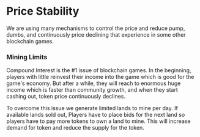 # Price Stability

We are using many mechanisms to control the price and reduce pump, dumbs, and continuously price declining that experience in some other blockchain games.

### Mining Limits

Compound Interest is the #1 issue of blockchain games. In the beginning, players with little reinvest their income into the game which is good for the game's economy. But after a while, they will reach to enormous huge income which is faster than community growth, and when they start cashing out, token price continuously declines.

To overcome this issue we generate limited lands to mine per day. If available lands sold out, Players have to place bids for the next land so players have to pay more tokens to own a land to mine. This will increase demand for token and reduce the supply for the token.&#x20;

